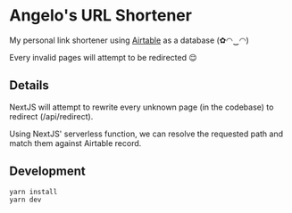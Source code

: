 # Angelo's URL Shortener

My personal link shortener using [Airtable](https://airtable.com) as a database (✿◠‿◠)

Every invalid pages will attempt to be redirected 😌

## Details

NextJS will attempt to rewrite every unknown page (in the codebase) to redirect (/api/redirect).

Using NextJS' serverless function, we can resolve the requested path and match them against Airtable record.

## Development

```bash
yarn install
yarn dev
```
